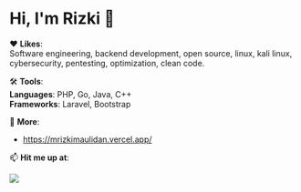 # Hi, I'm Rizki 👋

❤️ **Likes**: <br>
Software engineering, backend development, open source, linux, kali linux, cybersecurity, pentesting, optimization, clean code.

🛠️ **Tools**:<br>
**Languages**: PHP, Go, Java, C++<br>
**Frameworks**: Laravel, Bootstrap<br>

💬 **More**:<br>
- https://mrizkimaulidan.vercel.app/

📫 **Hit me up at**:

[![](https://img.shields.io/badge/-Email-lightgrey?logo=gmail&style=flat&logoColor=white&color=D14836)](mailto:mrizkimaulidanx@gmail.com)

<!--
**mrizkimaulidan/mrizkimaulidan** is a ✨ _special_ ✨ repository because its `README.md` (this file) appears on your GitHub profile.

Here are some ideas to get you started:

- 🔭 I’m currently working on ...
- 🌱 I’m currently learning ...
- 👯 I’m looking to collaborate on ...
- 🤔 I’m looking for help with ...
- 💬 Ask me about ...
- 📫 How to reach me: ...
- 😄 Pronouns: ...
- ⚡ Fun fact: ...
-->
